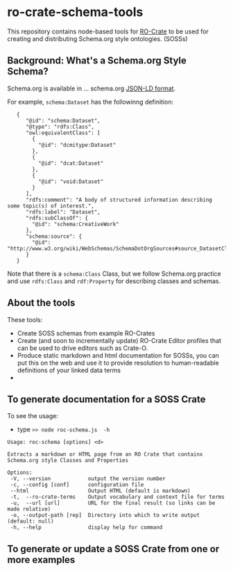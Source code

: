 # ro-crate-schema-tools


This repository contains node-based tools for [RO-Crate]() to be used for creating and distributing Schema.org style ontologies. (SOSSs)



## Background: What's a Schema.org Style Schema?

Schema.org is available in ... schema.org [JSON-LD format](https://schema.org/version/latest/schemaorg-current-https.jsonld). 

For example, `schema:Dataset` has the followinng definition:

```
   {
      "@id": "schema:Dataset",
      "@type": "rdfs:Class",
      "owl:equivalentClass": [
        {
          "@id": "dcmitype:Dataset"
        },
        {
          "@id": "dcat:Dataset"
        },
        {
          "@id": "void:Dataset"
        }
      ],
      "rdfs:comment": "A body of structured information describing some topic(s) of interest.",
      "rdfs:label": "Dataset",
      "rdfs:subClassOf": {
        "@id": "schema:CreativeWork"
      },
      "schema:source": {
        "@id": "http://www.w3.org/wiki/WebSchemas/SchemaDotOrgSources#source_DatasetClass"
      }
   }
```

Note that there is a `schema:Class` Class, but we follow Schema.org practice and use `rdfs:Class` and `rdf:Property` for describing classes and schemas.

## About the tools

These tools:

-  Create SOSS schemas from example RO-Crates
-  Create (and soon to incrementally update) RO-Crate Editor profiles that can be used to drive editors such as Crate-O.
-  Produce static markdown and html documentation for SOSSs, you can put this on the web and use it to provide resolution to human-readable definitions of your linked data terms
-  



## To generate documentation for a SOSS Crate

To see the usage:

 -  type `>> node roc-schema.js  -h`

 ```
Usage: roc-schema [options] <d>

Extracts a markdown or HTML page from an RO Crate that containx Schema.org style Classes and Properties 

Options:
  -V, --version            output the version number
  -c, --config [conf]      configuration file
  --html                   Output HTML (default is markdown)
  -t,  --ro-crate-terms    Output vocabulary and context file for terms
  -u,  --url [url]         URL for the final result (so links can be made relative)
  -o, --output-path [rep]  Directory into which to write output (default: null)
  -h, --help               display help for command
```



## To generate or update a SOSS Crate from one or more examples






